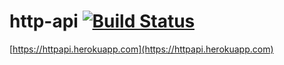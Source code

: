 http-api [![Build Status](https://travis-ci.org/mjasion/filmweb-rss.svg?branch=master)](https://travis-ci.org/mjasion/filmweb-rss)
========
[https://httpapi.herokuapp.com](https://httpapi.herokuapp.com)